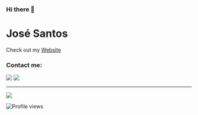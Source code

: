 ### Hi there 👋

# José Santos 
Check out my [Website](https://zezocas0.github.io/)
### Contact me:

<a href="https://www.linkedin.com/in/jos%C3%A9-ant%C3%B3nio-filipe-santos-20a01a215/" target="_blank">
<img src="https://img.shields.io/badge/LinkedIn-0077B5?style=for-the-badge&logo=linkedin&logoColor=white)" ></a>
<a href="mailto:zezocas001@gmail.com" target="_blank"><img src="https://img.shields.io/badge/email-D14836?style=for-the-badge&logo=gmail&logoColor=white" ></a>
 
 ---

<picture>
<source
  srcset="https://github-readme-stats.vercel.app/api?username=zezocas0&show_icons=true"
  media="(prefers-color-scheme: light), (prefers-color-scheme: no-preference)"
/>
<img src="https://github-readme-stats.vercel.app/api?username=zezocas0&show_icons=true&count_private=true&theme=monokai&hide_title=true" />
</picture>

<!--https://github.com/rzashakeri/beautify-github-profile-->

![Profile views](https://gpvc.arturio.dev/zezocas0)

